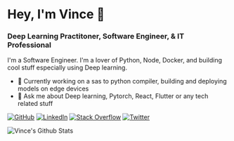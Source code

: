 # Hey, I'm Vince 👋

### Deep Learning Practitoner, Software Engineer, & IT Professional

I'm a Software Engineer. I'm a lover of Python, Node, Docker, and building cool stuff especially using Deep learning.
- 🔭 Currently working on a sas to python compiler, building and deploying models on edge devices
- 🤔 Ask me about Deep learning, Pytorch, React, Flutter or any tech related stuff

[![GitHub](https://img.shields.io/badge/GitHub-Droid021-black)](https://github.com/Droid021)
[![LinkedIn](https://img.shields.io/badge/LinkedIn-v3nvince-blue)](https://www.linkedin.com/in/v3nvince/)
[![Stack Overflow](https://img.shields.io/badge/Stack&nbsp;Overflow-Droid-orange)](https://stackoverflow.com/users/11599692/droid?tab=profile)
[![Twitter](https://img.shields.io/twitter/follow/darctrac3?style=plastic)](https://twitter.com/darctrac3)


<img align="left" alt="Vince's Github Stats" src="https://github-readme-stats.vercel.app/api?username=Droid021&show_icons=true&hide_border=true&hide=contribs&count_private=true&include_all_commits=false" />
